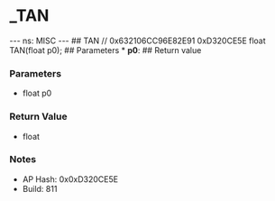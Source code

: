 # _TAN

--- ns: MISC --- ## TAN  // 0x632106CC96E82E91 0xD320CE5E float TAN(float p0);  ## Parameters * **p0**:  ## Return value

### Parameters
* float p0

### Return Value
* float

### Notes
* AP Hash: 0x0xD320CE5E
* Build: 811


